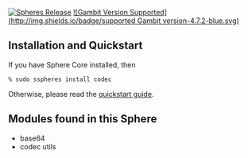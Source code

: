 [![Spheres Release](http://img.shields.io/github/release/alvatar/sphere-core.svg)](http://schemespheres.org)
[![Gambit Version Supported](http://img.shields.io/badge/supported Gambit version-4.7.2-blue.svg)](http://schemespheres.org)


## Installation and Quickstart
If you have Sphere Core installed, then

    % sudo sspheres install codec

Otherwise, please read the [quickstart guide](http://www.schemespheres.org/guides/en/quickstart).

## Modules found in this Sphere

* base64
* codec utils

